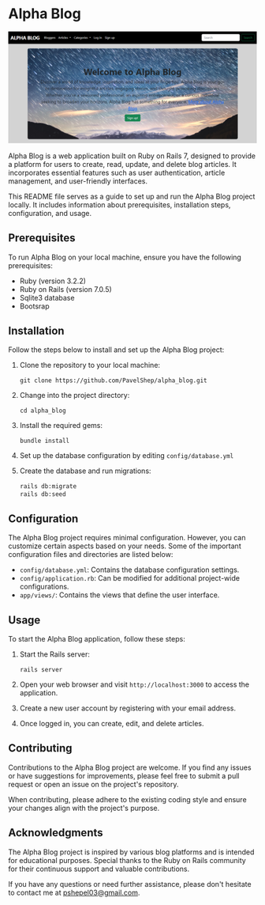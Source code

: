 # Alpha Blog

![alpha_blog](https://raw.githubusercontent.com/PavelShep/PavelShep/main/uploads/alpha_blog.png)

Alpha Blog is a web application built on Ruby on Rails 7, designed to provide a platform for users to create, read, update, and delete blog articles. It incorporates essential features such as user authentication, article management, and user-friendly interfaces.

This README file serves as a guide to set up and run the Alpha Blog project locally. It includes information about prerequisites, installation steps, configuration, and usage.

## Prerequisites

To run Alpha Blog on your local machine, ensure you have the following prerequisites:

- Ruby (version 3.2.2)
- Ruby on Rails (version 7.0.5)
- Sqlite3 database
- Bootsrap

## Installation

Follow the steps below to install and set up the Alpha Blog project:

1. Clone the repository to your local machine:

   ```
   git clone https://github.com/PavelShep/alpha_blog.git
   ```

2. Change into the project directory:

   ```
   cd alpha_blog
   ```

3. Install the required gems:

   ```
   bundle install
   ```

4. Set up the database configuration by editing `config/database.yml`

5. Create the database and run migrations:

   ```
   rails db:migrate
   rails db:seed
   ```

## Configuration

The Alpha Blog project requires minimal configuration. However, you can customize certain aspects based on your needs. Some of the important configuration files and directories are listed below:

- `config/database.yml`: Contains the database configuration settings.
- `config/application.rb`: Can be modified for additional project-wide configurations.
- `app/views/`: Contains the views that define the user interface.

## Usage

To start the Alpha Blog application, follow these steps:

1. Start the Rails server:

   ```
   rails server
   ```

2. Open your web browser and visit `http://localhost:3000` to access the application.

3. Create a new user account by registering with your email address.

4. Once logged in, you can create, edit, and delete articles.

## Contributing

Contributions to the Alpha Blog project are welcome. If you find any issues or have suggestions for improvements, please feel free to submit a pull request or open an issue on the project's repository.

When contributing, please adhere to the existing coding style and ensure your changes align with the project's purpose.

## Acknowledgments

The Alpha Blog project is inspired by various blog platforms and is intended for educational purposes. Special thanks to the Ruby on Rails community for their continuous support and valuable contributions.

If you have any questions or need further assistance, please don't hesitate to contact me at pshepel03@gmail.com.

